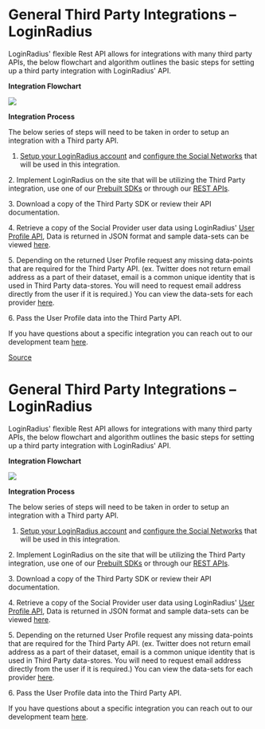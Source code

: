 # General Third Party Integrations – LoginRadius

LoginRadius' flexible Rest API allows for integrations with many third party APIs, the below flowchart and algorithm outlines the basic steps for setting up a third party integration with LoginRadius' API.



**Integration Flowchart**

![][1]

 **Integration Process**

The below series of steps will need to be taken in order to setup an integration with a Third party API.



1. [Setup your LoginRadius account][2] and [configure the Social Networks][3] that will be used in this integration.



2\. Implement LoginRadius on the site that will be utilizing the Third Party integration, use one of our [Prebuilt SDKs][4] or through our [REST APIs][5].



3\. Download a copy of the Third Party SDK or review their API documentation.



4\. Retrieve a copy of the Social Provider user data using LoginRadius' [User Profile API][6], Data is returned in JSON format and sample data-sets can be viewed [here][7].



5\. Depending on the returned User Profile request any missing data-points that are required for the Third Party API. (ex. Twitter does not return email address as a part of their dataset, email is a common unique identity that is used in Third Party data-stores. You will need to request email address directly from the user if it is required.) You can view the data-sets for each provider [here][8].



6\. Pass the User Profile data into the Third Party API.



If you have questions about a specific integration you can reach out to our development team [here][9].



[1]: https://support.loginradius.com/hc/en-ca/article_attachments/201374859/Third-Party-Integration-Flow.png
[2]: https://support.loginradius.com/hc/en-us/articles/203107235-Social-Login-Implementation-Flow
[3]: https://support.loginradius.com/hc/en-us/sections/200714269-Configuration-Guides
[4]: http://apidocs.loginradius.com/api-libraries-overview
[5]: http://apidocs.loginradius.com/
[6]: http://apidocs.loginradius.com/user-profile
[7]: https://www.loginradius.com/datapoints
[8]: https://adminconsole.loginradius.com/platform-configuration/authentication-configuration/social-login/social-data-settings
[9]: https://support.loginradius.com/hc/en-us/requests/new
[Source](https://support.loginradius.com/hc/en-us/articles/203305899-General-Third-Party-Integrations- "Permalink to General Third Party Integrations – LoginRadius")

# General Third Party Integrations – LoginRadius

LoginRadius' flexible Rest API allows for integrations with many third party APIs, the below flowchart and algorithm outlines the basic steps for setting up a third party integration with LoginRadius' API.



**Integration Flowchart**

![][1]

 **Integration Process**

The below series of steps will need to be taken in order to setup an integration with a Third party API.



1. [Setup your LoginRadius account][2] and [configure the Social Networks][3] that will be used in this integration.



2\. Implement LoginRadius on the site that will be utilizing the Third Party integration, use one of our [Prebuilt SDKs][4] or through our [REST APIs][5].



3\. Download a copy of the Third Party SDK or review their API documentation.



4\. Retrieve a copy of the Social Provider user data using LoginRadius' [User Profile API][6], Data is returned in JSON format and sample data-sets can be viewed [here][7].



5\. Depending on the returned User Profile request any missing data-points that are required for the Third Party API. (ex. Twitter does not return email address as a part of their dataset, email is a common unique identity that is used in Third Party data-stores. You will need to request email address directly from the user if it is required.) You can view the data-sets for each provider [here][8].



6\. Pass the User Profile data into the Third Party API.



If you have questions about a specific integration you can reach out to our development team [here][9].



[1]: https://support.loginradius.com/hc/en-ca/article_attachments/201374859/Third-Party-Integration-Flow.png
[2]: https://support.loginradius.com/hc/en-us/articles/203107235-Social-Login-Implementation-Flow
[3]: https://support.loginradius.com/hc/en-us/sections/200714269-Configuration-Guides
[4]: http://apidocs.loginradius.com/api-libraries-overview
[5]: http://apidocs.loginradius.com/
[6]: http://apidocs.loginradius.com/user-profile
[7]: https://www.loginradius.com/datapoints
[8]: https://adminconsole.loginradius.com/platform-configuration/authentication-configuration/social-login/social-data-settings
[9]: https://support.loginradius.com/hc/en-us/requests/new
